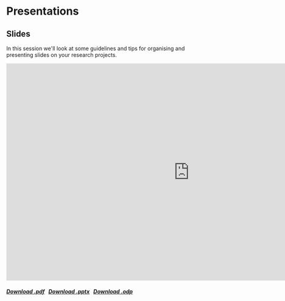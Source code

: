 # Presentations

## Slides

In this session we'll look at some guidelines and tips for organising and presenting slides on your research projects.

<iframe src="https://docs.google.com/presentation/d/e/2PACX-1vTSHWky-p725LypRKCDPgluJ4IXgt9hrU9F5NXUWcTv2xAzzfgEUFBpUwR5zrXMt97wrqSD8F66JMK0/embed?start=false&loop=false" frameborder="0" width="960" height="569" allowfullscreen="true" mozallowfullscreen="true" webkitallowfullscreen="true"></iframe>

<h5>
<a href=https://docs.google.com/presentation/d/16BImCCSvi_-NTYQxPpf07817fYp8jjorF1HlE6cQT_M/export/pdf><i class="fa-solid fa-file-pdf"></i> Download .pdf</a>
&nbsp;
<a href=https://docs.google.com/presentation/d/16BImCCSvi_-NTYQxPpf07817fYp8jjorF1HlE6cQT_M/export/pptx><i class="fa-solid fa-file-powerpoint"></i> Download .pptx</a>
&nbsp;
<a href=https://docs.google.com/presentation/d/16BImCCSvi_-NTYQxPpf07817fYp8jjorF1HlE6cQT_M/export/odp><i class="fa-solid fa-file"></i> Download .odp</a>
</h5>
